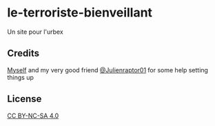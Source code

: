 # le-terroriste-bienveillant

Un site pour l'urbex

## Credits
[Myself](https://github.com/raphthj) and my very good friend [@Julienraptor01](https://github.com/Julienraptor01) for some help setting things up

## License
[CC BY-NC-SA 4.0](LICENSE.md)
